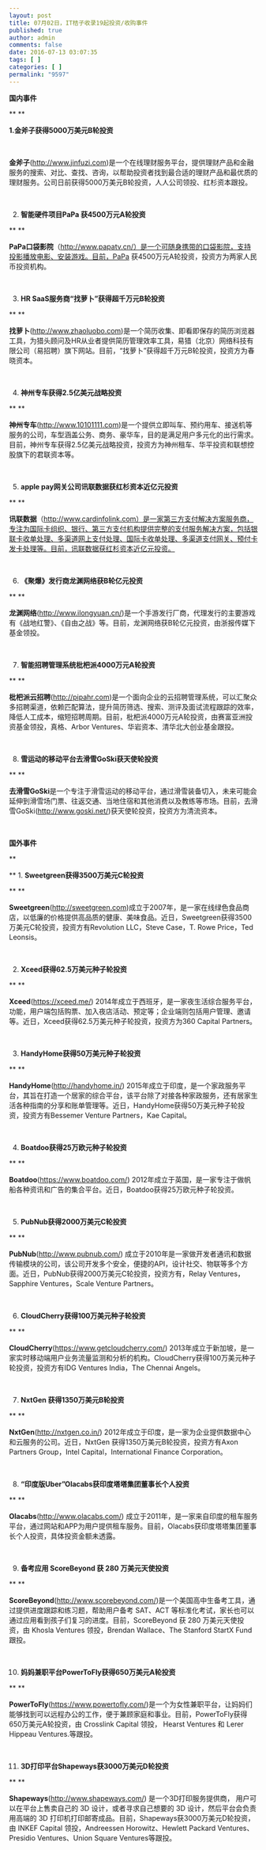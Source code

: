 ```yaml
---
layout: post
title: 07月02日，IT桔子收录19起投资/收购事件
published: true
author: admin
comments: false
date: 2016-07-13 03:07:35
tags: [ ]
categories: [ ]
permalink: "9597"
---
```

**国内事件**

** **

**1.金斧子获得5000万美元B轮投资**

&nbsp;

**金斧子**(http://www.jinfuzi.com)是一个在线理财服务平台，提供理财产品和金融服务的搜索、对比、查找、咨询，以帮助投资者找到最合适的理财产品和最优质的理财服务。公司日前获得5000万美元B轮投资，人人公司领投、红杉资本跟投。

&nbsp;

2. **智能硬件项目PaPa 获4500万元A轮投资**

** **

**PaPa口袋影院**（http://www.papatv.cn/）是一个可随身携带的口袋影院，支持投影播放电影、安装游戏。目前，PaPa 获4500万元A轮投资，投资方为两家人民币投资机构。

&nbsp;

3. **HR SaaS服务商“找萝卜”获得超千万元B轮投资**

** **

**找萝卜**(http://www.zhaoluobo.com)是一个简历收集、即看即保存的简历浏览器工具，为猎头顾问及HR从业者提供简历管理效率工具，易猎（北京）网络科技有限公司（易招聘）旗下网站。目前，“找萝卜”获得超千万元B轮投资，投资方为春晓资本。

&nbsp;

4. **神州专车获得2.5亿美元战略投资**

** **

**神州专车**(http://www.10101111.com)是一个提供立即叫车、预约用车、接送机等服务的公司，车型涵盖公务、商务、豪华车，目的是满足用户多元化的出行需求。目前，神州专车获得2.5亿美元战略投资，投资方为神州租车、华平投资和联想控股旗下的君联资本等。

&nbsp;

5. **apple pay网关公司讯联数据获红杉资本近亿元投资**

** **

**讯联数据**（http://www.cardinfolink.com）是一家第三方支付解决方案服务商，专注为国际卡组织、银行、第三方支付机构提供完整的支付服务解决方案，包括银联卡收单处理、多渠道网上支付处理、国际卡收单处理、多渠道支付网关、预付卡发卡处理等。目前，讯联数据获红杉资本近亿元投资。

&nbsp;

6. **《聚爆》发行商龙渊网络获B轮亿元投资**

** **

**龙渊网络**(http://www.ilongyuan.cn/)是一个手游发行厂商，代理发行的主要游戏有《战地红警》、《自由之战》等。目前，龙渊网络获B轮亿元投资，由浙报传媒下基金领投。

&nbsp;

7. **智能招聘管理系统枇杷派4000万元A轮投资**

** **

**枇杷派云招聘**(http://pipahr.com)是一个面向企业的云招聘管理系统，可以汇聚众多招聘渠道，依赖匹配算法，提升简历筛选、搜索、测评及面试流程跟踪的效率，降低人工成本，缩短招聘周期。目前，枇杷派4000万元A轮投资，由赛富亚洲投资基金领投，真格、Arbor Ventures、华岩资本、清华北大创业基金跟投。

&nbsp;

8. **雪运动的移动平台去滑雪GoSki获天使轮投资**

** **

**去滑雪GoSki**是一个专注于滑雪运动的移动平台，通过滑雪装备切入，未来可能会延伸到滑雪场门票、往返交通、当地住宿和其他消费以及教练等市场。目前，去滑雪GoSki(http://www.goski.net/)获天使轮投资，投资方为清流资本。

&nbsp;

**国外事件**

**
  
** 1. **Sweetgreen获得3500万美元C轮投资**

** **

**Sweetgreen**(http://sweetgreen.com)成立于2007年，是一家在线绿色食品商店，以低廉的价格提供高品质的健康、美味食品。近日，Sweetgreen获得3500万美元C轮投资，投资方有Revolution LLC，Steve Case，T. Rowe Price，Ted Leonsis。

&nbsp;

2. **Xceed获得62.5万美元种子轮投资**

** **

**Xceed**(https://xceed.me/) 2014年成立于西班牙，是一家夜生活综合服务平台，功能，用户端包括购票、加入夜店活动、预定等；企业端则包括用户管理、邀请等。近日，Xceed获得62.5万美元种子轮投资，投资方为360 Capital Partners。

&nbsp;

3. **HandyHome获得50万美元种子轮投资**

** **

**HandyHome**(http://handyhome.in/) 2015年成立于印度，是一个家政服务平台，其旨在打造一个居家的综合平台，该平台除了对接各种家政服务，还有居家生活各种指南的分享和账单管理等。近日，HandyHome获得50万美元种子轮投资，投资方有Bessemer Venture Partners，Kae Capital。

&nbsp;

4. **Boatdoo获得25万欧元种子轮投资**

** **

**Boatdoo**(https://www.boatdoo.com/) 2012年成立于英国，是一家专注于做帆船各种资讯和广告的集合平台。近日，Boatdoo获得25万欧元种子轮投资。

&nbsp;

5. **PubNub获得2000万美元C轮投资**

** **

**PubNub**(http://www.pubnub.com/) 成立于2010年是一家做开发者通讯和数据传输模块的公司，该公司开发多个安全，便捷的API，设计社交、物联等多个方面。近日，PubNub获得2000万美元C轮投资，投资方有，Relay Ventures，Sapphire Ventures，Scale Venture Partners。

&nbsp;

6. **CloudCherry获得100万美元种子轮投资**

** **

**CloudCherry**(https://www.getcloudcherry.com/) 2013年成立于新加坡，是一家实时移动端用户业务流量监测和分析的机构。CloudCherry获得100万美元种子轮投资，投资方有IDG Ventures India，The Chennai Angels。

&nbsp;

7. **NxtGen 获得1350万美元B轮投资**

** **

**NxtGen**(http://nxtgen.co.in/) 2012年成立于印度，是一家为企业提供数据中心和云服务的公司。近日，NxtGen 获得1350万美元B轮投资，投资方有Axon Partners Group，Intel Capital，International Finance Corporation。

&nbsp;

8. **“印度版Uber”Olacabs获印度塔塔集团董事长个人投资**

** **

**Olacabs**(http://www.olacabs.com/) 成立于2011年，是一家来自印度的租车服务平台，通过网站和APP为用户提供租车服务。目前，Olacabs获印度塔塔集团董事长个人投资，具体投资金额未透露。

&nbsp;

9. **备考应用 ScoreBeyond 获 280 万美元天使投资**

** **

**ScoreBeyond**(http://www.scorebeyond.com/)是一个美国高中生备考工具，通过提供进度跟踪和练习题，帮助用户备考 SAT、ACT 等标准化考试，家长也可以通过应用看到孩子们复习的进度。目前，ScoreBeyond 获 280 万美元天使投资，由 Khosla Ventures 领投，Brendan Wallace、The Stanford StartX Fund跟投。

&nbsp;

10. **妈妈兼职平台PowerToFly获得650万美元A轮投资**

** **

**PowerToFly**(https://www.powertofly.com/)是一个为女性兼职平台，让妈妈们能够找到可以远程办公的工作，便于兼顾家庭和事业。目前，PowerToFly获得650万美元A轮投资，由 Crosslink Capital 领投， Hearst Ventures 和 Lerer Hippeau Ventures.等跟投。

&nbsp;

11. **3D打印平台Shapeways获3000万美元D轮投资**

** **

**Shapeways**(http://www.shapeways.com/) 是一个3D打印服务提供商， 用户可以在平台上售卖自己的 3D 设计，或者寻求自己想要的 3D 设计，然后平台会负责用高端的 3D 打印机打印邮寄成品。目前，Shapeways获3000万美元D轮投资，由 INKEF Capital 领投，Andreessen Horowitz、Hewlett Packard Ventures、Presidio Ventures、Union Square Ventures等跟投。